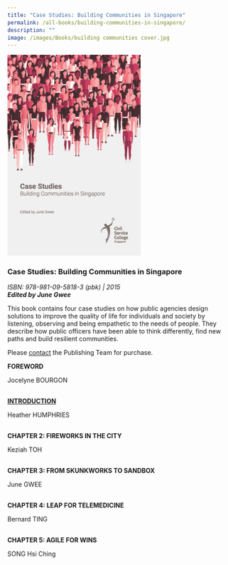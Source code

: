 ```yaml
---
title: "Case Studies: Building Communities in Singapore"
permalink: /all-books/building-communities-in-singapore/
description: ""
image: /images/Books/building communities cover.jpg
---
```

<style>

#book1 img	
{
width:300px;	
}

.button1 a
{
	color: #9f2943;
	font-weight:bold;
}

#chapter1,#chapter2, #chapter3,#chapter4, #chapter5
{
margin-top:30px;	
}
	

	
</style>

<div id="book1">
<img src="/images/Books/building%20communities%20cover.jpg">
</div>	

<h3>Case Studies: Building Communities in Singapore</h3>
<i>ISBN: 978-981-09-5818-3 (pbk) | 2015</i><br>
<b><i>Edited by June Gwee</i></b>

<p>This book contains four case studies on how public agencies design solutions to improve the quality of life for individuals and society by listening, observing and being empathetic to the needs of people. They describe how public officers have been able to think differently, find new paths and build resilient communities.</p>	

<p>Please <a href="/contact-us/">contact</a> the Publishing Team for purchase.</p>


<div id="foreword">
<p><b>FOREWORD</b></p>
Jocelyne BOURGON
</div>

<div id="chapter1">
	<p><b><a href="/files/csc_case%20studies_building%20communities%20in%20singapore_intro.pdf">INTRODUCTION</a></b></p>
Heather HUMPHRIES
</div>


<div id="chapter2">
<p><b>CHAPTER 2: FIREWORKS IN THE CITY</b></p>
Keziah TOH
</div>

<div id="chapter3">
<p><b>CHAPTER 3: FROM SKUNKWORKS TO SANDBOX</b></p>
June GWEE
</div>

<div id="chapter4">
<p><b>CHAPTER 4: LEAP FOR TELEMEDICINE</b></p>
Bernard TING
</div>


<div id="chapter5">
<p><b>CHAPTER 5: AGILE FOR WINS</b></p>
SONG Hsi Ching
</div>